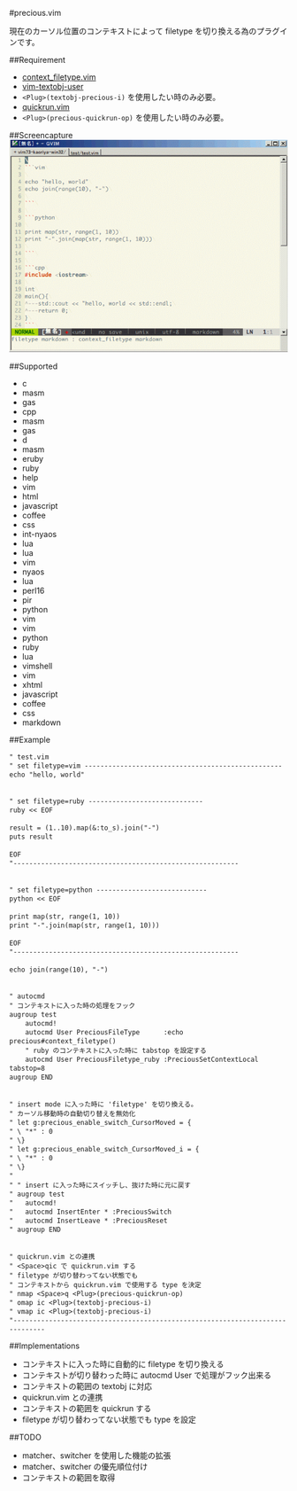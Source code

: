#precious.vim

現在のカーソル位置のコンテキストによって filetype を切り換える為のプラグインです。


##Requirement

* [context_filetype.vim](https://github.com/Shougo/context_filetype.vim)
* [vim-textobj-user](https://github.com/kana/vim-textobj-user)
 * `<Plug>(textobj-precious-i)` を使用したい時のみ必要。
* [quickrun.vim](https://github.com/thinca/vim-quickrun)
 * `<Plug>(precious-quickrun-op)` を使用したい時のみ必要。



##Screencapture
![capture](images/precious.gif)


##Supported
* c
 * masm
 * gas
* cpp
 * masm
 * gas
* d
 * masm
* eruby
 * ruby
* help
 * vim
* html
 * javascript
 * coffee
 * css
* int-nyaos
 * lua
* lua
 * vim
* nyaos
 * lua
* perl16
 * pir
* python
 * vim
* vim
 * python
 * ruby
 * lua
* vimshell
 * vim
* xhtml
 * javascript
 * coffee
 * css
* markdown


##Example

```vim
" test.vim
" set filetype=vim --------------------------------------------------
echo "hello, world"


" set filetype=ruby -----------------------------
ruby << EOF

result = (1..10).map(&:to_s).join("-")
puts result

EOF
"---------------------------------------------------------


" set filetype=python ----------------------------
python << EOF

print map(str, range(1, 10))
print "-".join(map(str, range(1, 10)))

EOF
"---------------------------------------------------------

echo join(range(10), "-")


" autocmd
" コンテキストに入った時の処理をフック
augroup test
	autocmd!
	autocmd User PreciousFileType      :echo precious#context_filetype()
	" ruby のコンテキストに入った時に tabstop を設定する
	autocmd User PreciousFiletype_ruby :PreciousSetContextLocal tabstop=8
augroup END


" insert mode に入った時に 'filetype' を切り換える。
" カーソル移動時の自動切り替えを無効化
" let g:precious_enable_switch_CursorMoved = {
" \	"*" : 0
" \}
" let g:precious_enable_switch_CursorMoved_i = {
" \	"*" : 0
" \}
" 
" " insert に入った時にスイッチし、抜けた時に元に戻す
" augroup test
" 	autocmd!
" 	autocmd InsertEnter * :PreciousSwitch
" 	autocmd InsertLeave * :PreciousReset
" augroup END


" quickrun.vim との連携
" <Space>qic で quickrun.vim する
" filetype が切り替わってない状態でも
" コンテキストから quickrun.vim で使用する type を決定
" nmap <Space>q <Plug>(precious-quickrun-op)
" omap ic <Plug>(textobj-precious-i)
" vmap ic <Plug>(textobj-precious-i)
"------------------------------------------------------------------------------
```


##Implementations

* コンテキストに入った時に自動的に filetype を切り換える
* コンテキストが切り替わった時に autocmd User で処理がフック出来る
* コンテキストの範囲の textobj に対応
* quickrun.vim との連携
 * コンテキストの範囲を quickrun する
 * filetype が切り替わってない状態でも type を設定


##TODO

* matcher、switcher を使用した機能の拡張
* matcher、switcher の優先順位付け
* コンテキストの範囲を取得


